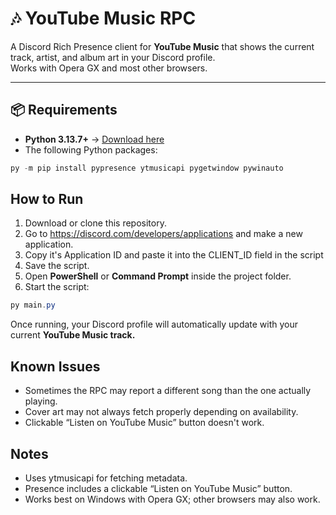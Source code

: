 # 🎶 YouTube Music RPC

A Discord Rich Presence client for **YouTube Music** that shows the current track, artist, and album art in your Discord profile.  
Works with Opera GX and most other browsers.

---

## 📦 Requirements

- **Python 3.13.7+** → [Download here](https://www.python.org/downloads/)  
- The following Python packages:

```powershell
py -m pip install pypresence ytmusicapi pygetwindow pywinauto
```
## How to Run
1. Download or clone this repository.
2. Go to https://discord.com/developers/applications and make a new application.
3. Copy it's Application ID and paste it into the CLIENT_ID field in the script
4. Save the script.
5. Open **PowerShell** or **Command Prompt** inside the project folder.
6. Start the script:

```powershell
py main.py
```
Once running, your Discord profile will automatically update with your current **YouTube Music track.**

## Known Issues
- Sometimes the RPC may report a different song than the one actually playing.
- Cover art may not always fetch properly depending on availability.
- Clickable “Listen on YouTube Music” button doesn't work.

## Notes
- Uses ytmusicapi for fetching metadata.
- Presence includes a clickable “Listen on YouTube Music” button.
- Works best on Windows with Opera GX; other browsers may also work.
